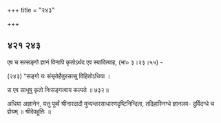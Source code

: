 +++
title = "२४३"

+++


## ४२१ २४३
एष च सत्सङ्गो ज्ञानं विनापि कृतोऽर्थद एव स्यादित्याह, (भा० ३।२३।५५) - 

(२४३) “सङ्गो यः संसृतेर्हेतुरसत्सु विहितोऽधिया । 

स एव साधुषु कृतो निःसङ्गत्वाय कल्पते ॥ ७३२॥ 

अधिया अज्ञानेन, यत्तु पूर्व्वं श्रीनारदादौ मुन्यन्तरसाधारणदृष्टिनिन्दिता, तदिहास्निग्धे ज्ञानलव- दुर्विदग्धे च ज्ञेयम् ॥ श्रीदेवहूतिः ॥ 
